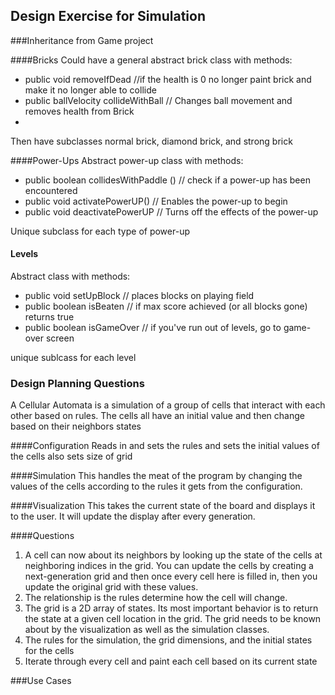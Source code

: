 ## Design Exercise for Simulation

###Inheritance from Game project

####Bricks
Could have a general abstract brick class with methods:

- public void removeIfDead //if the health is 0 no longer paint brick and make it no longer able to collide
- public ballVelocity collideWithBall // Changes ball movement and removes health from Brick
-


Then have subclasses normal brick, diamond brick, and strong brick

####Power-Ups
Abstract power-up class with methods:

- public boolean collidesWithPaddle () // check if a power-up has been encountered
- public void activatePowerUP() // Enables the power-up to begin
- public void deactivatePowerUP // Turns off the effects of the power-up

Unique subclass for each type of power-up

#### Levels
Abstract class with methods:

- public void setUpBlock // places blocks on playing field
- public boolean isBeaten // if max score achieved (or all blocks gone) returns true
- public boolean isGameOver // if you've run out of levels, go to game-over screen

unique sublcass for each level


### Design Planning Questions
A Cellular Automata is a simulation of a group of cells that interact with each other based on rules.
The cells all have an initial value and then change based on their neighbors states


####Configuration
Reads in and sets the rules and sets the initial values of the cells also sets size of grid

####Simulation
This handles the meat of the program by changing the values of the cells according to the rules it gets from the configuration.


####Visualization
This takes the current state of the board and displays it to the user. It will update the display after
every generation. 

####Questions
1. A cell can now about its neighbors by looking up the state of the cells at neighboring indices in the grid. 
You can update the cells by creating a next-generation grid and then once every cell here is filled in, then you update the original grid with these values.
2. The relationship is the rules determine how the cell will change. 
3. The grid is a 2D array of states. Its most important behavior is to return the state at a given cell location in the grid. 
The grid needs to be known about by the visualization as well as the simulation classes. 
4. The rules for the simulation, the grid dimensions, and the initial states for the cells
5. Iterate through every cell and paint each cell based on its current state

###Use Cases
